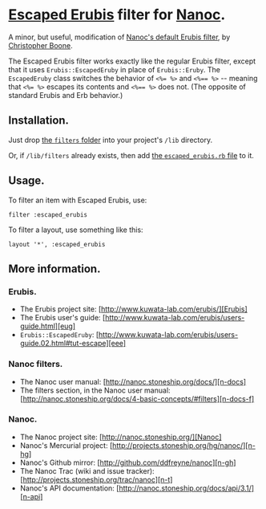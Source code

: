 # [Escaped Erubis][e-er] filter for [Nanoc][].

A minor, but useful, modification of [Nanoc's default Erubis filter][n-er], by [Christopher Boone][hpm].

The Escaped Erubis filter works exactly like the regular Erubis filter, except that it uses `Erubis::EscapedEruby` in place of `Erubis::Eruby`. The `EscapedEruby` class switches the behavior of `<%= %>` and `<%== %>` -- meaning that `<%= %>` escapes its contents and `<%== %>` does not. (The opposite of standard Erubis and Erb behavior.)


## Installation.

Just drop [the `filters` folder][filters] into your project's `/lib` directory.

Or, if `/lib/filters` already exists, then add [the `escaped_erubis.rb` file][ee-f] to it.


## Usage.

To filter an item with Escaped Erubis, use:

    filter :escaped_erubis

To filter a layout, use something like this:

    layout '*', :escaped_erubis


## More information.

### Erubis.

* The Erubis project site: [http://www.kuwata-lab.com/erubis/][Erubis]
* The Erubis user's guide: [http://www.kuwata-lab.com/erubis/users-guide.html][eug]
* `Erubis::EscapedEruby`: [http://www.kuwata-lab.com/erubis/users-guide.02.html#tut-escape][eee]


### Nanoc filters.

* The Nanoc user manual: [http://nanoc.stoneship.org/docs/][n-docs]
* The filters section, in the Nanoc user manual: [http://nanoc.stoneship.org/docs/4-basic-concepts/#filters][n-docs-f]


### Nanoc.

* The Nanoc project site: [http://nanoc.stoneship.org/][Nanoc]
* Nanoc's Mercurial project: [http://projects.stoneship.org/hg/nanoc/][n-hg]
* Nanoc's Github mirror: [http://github.com/ddfreyne/nanoc][n-gh]
* The Nanoc Trac (wiki and issue tracker): [http://projects.stoneship.org/trac/nanoc][n-t]
* Nanoc's API documentation: [http://nanoc.stoneship.org/docs/api/3.1/][n-api]



[hpm]: http://hypsometry.com
[e-er]: http://www.kuwata-lab.com/erubis/users-guide.02.html#tut-escape
[Nanoc]: http://nanoc.stoneship.org/
[n-er]: http://nanoc.stoneship.org/docs/api/3.1/Nanoc3/Filters/Erubis.html
[filters]: http://github.com/cboone/nanoc-escaped-erubis/tree/master/filters/
[ee-f]: http://github.com/cboone/nanoc-escaped-erubis/tree/master/filters/escaped_erubis.rb
[n-gh]: http://github.com/ddfreyne/nanoc
[n-docs-f]: http://nanoc.stoneship.org/docs/4-basic-concepts/#filters
[n-docs]: http://nanoc.stoneship.org/docs/
[n-hg]: http://projects.stoneship.org/hg/nanoc/
[n-t]: http://projects.stoneship.org/trac/nanoc
[n-api]: http://nanoc.stoneship.org/docs/api/3.1/
[Erubis]: http://www.kuwata-lab.com/erubis/
[eug]: http://www.kuwata-lab.com/erubis/users-guide.html
[eee]: http://www.kuwata-lab.com/erubis/users-guide.02.html#tut-escape
